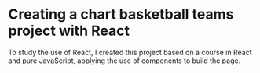 # Creating a chart basketball teams project with React 

To study the use of React, I created this project based on a course in React and pure JavaScript, applying the use of components to build the page. 
